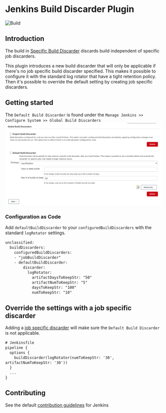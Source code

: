 
# Jenkins Build Discarder Plugin
![Build](https://github.com/orjan/build-discarder/workflows/Build/badge.svg?branch=master)

## Introduction
The build in [Specific Build Discarder](https://github.com/jenkinsci/jenkins/blob/449c5aced523a6e66fe3d6a804e5dbfd5c5c67c6/core/src/main/java/jenkins/model/SimpleGlobalBuildDiscarderStrategy.java)
discards build independent of specific job discarders.

This plugin introduces a new build discarder that will only be applicable if there's no
job specific build discarder specified. This makes it possible to configure it with the
standard log rotator that have a tight retention policy. Then it's possible to override the
default setting by creating job specific discarders.

## Getting started
The `Default Build Discarder` is found under the `Manage Jenkins >> Configure System >> Global Build Discarders`
![Alt text](docs/img/configure-default-discarder.png?raw=true "Title")

### Configuration as Code
Add `defaultBuildDiscarder` to your `configuredBuildDiscarders` with the standard `logRotator` settings.
```
unclassified:
  buildDiscarders:
    configuredBuildDiscarders:
    - "jobBuildDiscarder"
    - defaultBuildDiscarder:
        discarder:
          logRotator:
            artifactDaysToKeepStr: "50"
            artifactNumToKeepStr: "5"
            daysToKeepStr: "100"
            numToKeepStr: "10"
```

## Override the settings with a job specific discarder
Adding a [job specific discarder](https://stackoverflow.com/a/44155346) will
make sure the `Default Build Discarder` is not applicable.
```
# Jenkinsfile
pipeline {
  options {
    buildDiscarder(logRotator(numToKeepStr: '30', artifactNumToKeepStr: '30'))
  }
  ...
}
```

## Contributing
See the default [contribution guidelines](https://github.com/jenkinsci/.github/blob/master/CONTRIBUTING.md) for Jenkins
